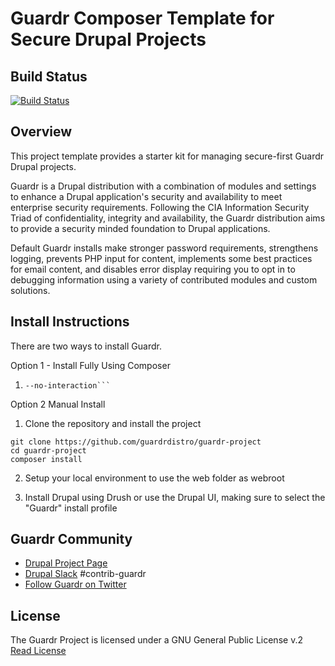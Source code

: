 # Guardr Composer Template for Secure Drupal Projects

## Build Status

[![Build Status](https://travis-ci.com/guardrdistro/guardr-project.svg?branch=8.x)](https://travis-ci.com/guardrdistro/guardr-project)

## Overview

This project template provides a starter kit for managing secure-first Guardr
Drupal projects.

Guardr is a Drupal distribution with a combination of modules and settings to
enhance a Drupal application's security and availability to meet enterprise
security requirements. Following the CIA Information Security Triad of
confidentiality, integrity and availability, the Guardr distribution aims to
provide a security minded foundation to Drupal applications.

Default Guardr installs make stronger password requirements, strengthens
logging, prevents PHP input for content, implements some best practices for
email content, and disables error display requiring you to opt in to debugging
information using a variety of contributed modules and custom solutions.

## Install Instructions

There are two ways to install Guardr.

Option 1 - Install Fully Using Composer

1. ```composer create-project guardrdistro/guardr-project:8.x-dev some-dir
   --no-interaction```

Option 2 Manual Install

1. Clone the repository and install the project

```
git clone https://github.com/guardrdistro/guardr-project
cd guardr-project
composer install
```

2. Setup your local environment to use the web folder as webroot

3. Install Drupal using Drush or use the Drupal UI, making sure to select the
"Guardr" install profile

## Guardr Community

* [Drupal Project Page](https://www.drupal.org/project/guardr)
* [Drupal Slack](https://www.drupal.org/slack) #contrib-guardr
* [Follow Guardr on Twitter](http://twitter.com/guardrproject)

## License

The Guardr Project is licensed under a GNU General Public License v.2
[Read License](http://www.gnu.org/licenses/old-licenses/gpl-2.0.html)

